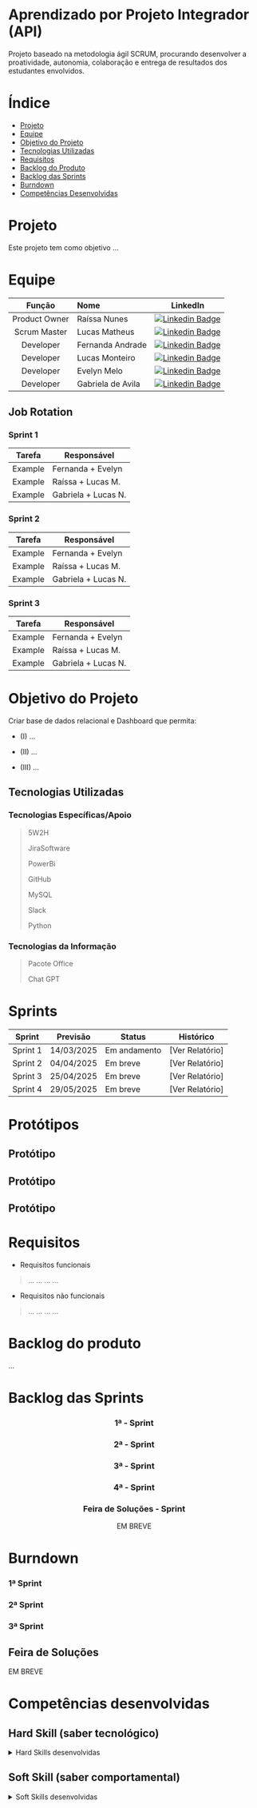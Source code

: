 # Aprendizado por Projeto Integrador (API) 

Projeto baseado na metodologia ágil SCRUM, procurando desenvolver a proatividade, autonomia, colaboração e entrega de resultados dos estudantes envolvidos.

# Índice

* [Projeto](#o-projeto)
* [Equipe](#equipe)
* [Objetivo do Projeto](#objetivo-do-projeto)
* [Tecnologias Utilizadas](#tecnologias-utilizadas)
* [Requisitos](#requisitos)
* [Backlog do Produto](#Backlog-do-produto)
* [Backlog das Sprints](#Backlog-das-sprints)
* [Burndown](#Burndown)
* [Competências Desenvolvidas](#competências-desenvolvidas)


# Projeto
Este projeto tem como objetivo ...



# Equipe
|    Função     |           Nome                        |                                                                                                                                                      LinkedIn                                                                                                                                                     |
| :-----------: | :------------------------------------ | :-------------------------------------------------------------------------------------------------------------------------------------------------------------------------------------------------------------------------------------------------------------------------------------------------------------------------: |
| Product Owner | Raíssa Nunes | [![Linkedin Badge](https://img.shields.io/badge/Linkedin-blue?style=flat-square&logo=Linkedin&logoColor=white)](https://www.linkedin.com/in/ra%C3%ADssa-nunes-corr%C3%AAa-aba11622a?utm_source=share&utm_campaign=share_via&utm_content=profile&utm_medium=android_app) |
| Scrum Master | Lucas Matheus | [![Linkedin Badge](https://img.shields.io/badge/Linkedin-blue?style=flat-square&logo=Linkedin&logoColor=white)](https://www.linkedin.com/in/lucas-matheus-1143b2186?utm_source=share&utm_campaign=share_via&utm_content=profile&utm_medium=android_app) |
| Developer | Fernanda Andrade | [![Linkedin Badge](https://img.shields.io/badge/Linkedin-blue?style=flat-square&logo=Linkedin&logoColor=white)](https://www.linkedin.com/in/fernanda-andrade-a130b1212?utm_source=share&utm_campaign=share_via&utm_content=profile&utm_medium=ios_app) |
| Developer | Lucas Monteiro | [![Linkedin Badge](https://img.shields.io/badge/Linkedin-blue?style=flat-square&logo=Linkedin&logoColor=white)](https://www.linkedin.com/in/lucas-monteiro-07a519217?utm_source=share&utm_campaign=share_via&utm_content=profile&utm_medium=android_app) |
| Developer | Evelyn Melo | [![Linkedin Badge](https://img.shields.io/badge/Linkedin-blue?style=flat-square&logo=Linkedin&logoColor=white)](https://www.linkedin.com/in/evelynpmelo?utm_source=share&utm_campaign=share_via&utm_content=profile&utm_medium=android_app) |
| Developer | Gabriela de Avila | [![Linkedin Badge](https://img.shields.io/badge/Linkedin-blue?style=flat-square&logo=Linkedin&logoColor=white)](https://www.linkedin.com/in/gabriela-%C3%A1vila-296a54135/) |



## Job Rotation 

### Sprint 1

| Tarefa                      | Responsável           |
|-----------------------------|-----------------------|
| Example                     | Fernanda + Evelyn     |
| Example                     | Raíssa + Lucas M.     |
| Example                     | Gabriela + Lucas N.   |

### Sprint 2

| Tarefa                      | Responsável           |
|-----------------------------|-----------------------|
| Example                     | Fernanda + Evelyn     |
| Example                     | Raíssa + Lucas M.     |
| Example                     | Gabriela + Lucas N.   |

### Sprint 3

| Tarefa                      | Responsável           |
|-----------------------------|-----------------------|
| Example                     | Fernanda + Evelyn     |
| Example                     | Raíssa + Lucas M.     |
| Example                     | Gabriela + Lucas N.   |


# Objetivo do Projeto
Criar base de dados relacional e Dashboard que permita:
* (I) ...

* (II) ...

* (III) ...
 
## Tecnologias Utilizadas

 ### Tecnologias Específicas/Apoio
> 5W2H
> 
> JiraSoftware
> 
> PowerBi
> 
> GitHub
>
> MySQL
>
> Slack
>
> Python
  
 ### Tecnologias da Informação
 > Pacote Office
>
> Chat GPT

# Sprints

Sprint | Previsão | Status| Histórico|
|------|--------|------|--------|
|Sprint 1| 14/03/2025 | Em andamento | [Ver Relatório] |
|Sprint 2| 04/04/2025 | Em breve | [Ver Relatório] | 
|Sprint 3| 25/04/2025 | Em breve | [Ver Relatório] | 
|Sprint 4| 29/05/2025 | Em breve | [Ver Relatório] |


# Protótipos 
## Protótipo 



## Protótipo 



## Protótipo 



# Requisitos

* Requisitos funcionais 
>...
>...
>...
>...

 
* Requisitos não funcionais
>...
>...
>...
>...
  
# Backlog do produto
 
...


# Backlog das Sprints

<div align="center">



 ### 1ª - Sprint

 ### 2ª - Sprint

### 3ª - Sprint

### 4ª - Sprint

### Feira de Soluções - Sprint

EM BREVE

</div>

# Burndown


### 1ª Sprint 



### 2ª Sprint


 
### 3ª Sprint




## Feira de Soluções

EM BREVE

# Competências desenvolvidas

## Hard Skill (saber tecnológico)
<details>
<summary>Hard Skills desenvolvidas</summary>
  
| Tecnologia/Metodologia | Classificação |
| ---------------------- | ------------- |
| GitHub | ★ ★ ★ ★ ★ ★ ★ ★ ☆ ☆ |
| Scrum Master | ★ ★ ★ ★ ★ ★ ★ ☆ ☆ ☆ |
| Product Owner | ★ ★ ★ ★ ★ ★ ★ ☆ ☆ ☆ |
| Git Projects | ★ ★ ★ ★ ★ ★ ★ ☆ ☆ ☆ |
 
</details>

## Soft Skill (saber comportamental)
<details>
<summary>Soft Skills desenvolvidas</summary>

| Habilidades | Classificação |
| ---------------------- | ------------- |
| Colaboração | ★ ★ ★ ★ ★ ☆ ☆ ☆ ☆ ☆ |
| Proatividade| ★ ★ ★ ★ ★ ★ ☆ ☆ ☆ ☆ |
| Pensamento Crítico | ★ ★ ★ ★ ★ ★ ★ ☆ ☆ ☆ |
| Gerenciamento de Tempo | ★ ★ ★ ★ ★ ★ ★ ☆ ☆ ☆ |
| Adaptabilidade | ★ ★ ★ ★ ★ ★ ★ ☆ ☆ ☆ |
| Resiliência | ★ ★ ★ ★ ★ ★ ★ ☆ ☆ ☆ |

</details>
